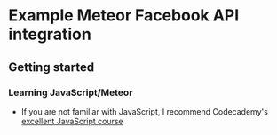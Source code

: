 # Example Meteor Facebook API integration

## Getting started
### Learning JavaScript/Meteor
- If you are not familiar with JavaScript, I recommend Codecademy's [excellent JavaScript course](https://www.codecademy.com/learn/javascript)
